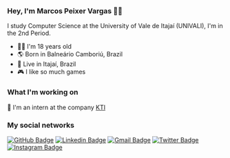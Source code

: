 ### Hey, I'm Marcos Peixer Vargas 👋🏻

 I study Computer Science at the University of Vale de Itajaí (UNIVALI), I'm in the 2nd Period. 
 
 - 🤵🏻 I'm 18 years old 
 - 🌎 Born in Balneário Camboriú, Brazil
 - 🌆 Live in Itajaí, Brazil
 - 🎮 I like so much games

### What I'm working on

🏢 I'm an intern at the company [KTI](https://kti.inf.br)

### My social networks

[![GitHub Badge](https://img.shields.io/badge/-GitHub-black?style=flat-square&logo=Github&logoColor=white&link=https://https://github.com/M4rcosVargas)](https://github.com/M4rcosVargas) 
[![Linkedin Badge](https://img.shields.io/badge/-LinkedIn-blue?style=flat-square&logo=Linkedin&logoColor=white&link=https://www.linkedin.com/in/marcos-peixer-vargas-2b3bb01b0/)](https://www.linkedin.com/in/marcos-peixer-vargas-2b3bb01b0/) 
[![Gmail Badge](https://img.shields.io/badge/-Gmail-c14438?style=flat-square&logo=Gmail&logoColor=white&link=mailto:marcospv.mp@gmail.com)](mailto:marcospv.mp@gmail.com) 
[![Twitter Badge](https://img.shields.io/badge/-Twitter-1ca0f1?style=flat-square&labelColor=1ca0f1&logo=twitter&logoColor=white&link=https://twitter.com/MarcosPeixer)](https://twitter.com/MarcosPeixer) 
[![Instagram Badge](https://img.shields.io/badge/-Instagram-violet?style=flat-square&logo=Instagram&logoColor=white&link=https://www.instagram.com/marcos_peixer/)
](https://www.instagram.com/marcos_peixer/)

